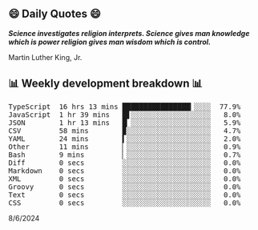 ## 😄 Daily Quotes 😄

_**Science investigates religion interprets. Science gives man knowledge which is power religion gives man wisdom which is control.**_

Martin Luther King, Jr.



## 📊 Weekly development breakdown 📊

<pre>TypeScript  16 hrs 13 mins ████████████████▎░░░░  77.9%
JavaScript  1 hr 39 mins   █▋░░░░░░░░░░░░░░░░░░░   8.0%
JSON        1 hr 13 mins   █▏░░░░░░░░░░░░░░░░░░░   5.9%
CSV         58 mins        ▉░░░░░░░░░░░░░░░░░░░░   4.7%
YAML        24 mins        ▍░░░░░░░░░░░░░░░░░░░░   2.0%
Other       11 mins        ▏░░░░░░░░░░░░░░░░░░░░   0.9%
Bash        9 mins         ▏░░░░░░░░░░░░░░░░░░░░   0.7%
Diff        0 secs         ░░░░░░░░░░░░░░░░░░░░░   0.0%
Markdown    0 secs         ░░░░░░░░░░░░░░░░░░░░░   0.0%
XML         0 secs         ░░░░░░░░░░░░░░░░░░░░░   0.0%
Groovy      0 secs         ░░░░░░░░░░░░░░░░░░░░░   0.0%
Text        0 secs         ░░░░░░░░░░░░░░░░░░░░░   0.0%
CSS         0 secs         ░░░░░░░░░░░░░░░░░░░░░   0.0%</pre>

8/6/2024